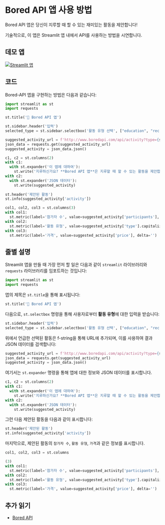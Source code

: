 # Bored API 앱 사용 방법

Bored API 앱은 당신이 지루할 때 할 수 있는 재미있는 활동을 제안합니다!

기술적으로, 이 앱은 Streamlit 앱 내에서 API를 사용하는 방법을 시연합니다.

## 데모 앱

[![Streamlit 앱](https://static.streamlit.io/badges/streamlit_badge_black_white.svg)](https://share.streamlit.io/dataprofessor/bored-api-app/)

## 코드
Bored-API 앱을 구현하는 방법은 다음과 같습니다:
```python
import streamlit as st
import requests

st.title('🏀 Bored API 앱')

st.sidebar.header('입력')
selected_type = st.sidebar.selectbox('활동 유형 선택', ["education", "recreational", "social", "diy", "charity", "cooking", "relaxation", "music", "busywork"])

suggested_activity_url = f'http://www.boredapi.com/api/activity?type={selected_type}'
json_data = requests.get(suggested_activity_url)
suggested_activity = json_data.json()

c1, c2 = st.columns(2)
with c1:
  with st.expander('이 앱에 대하여'):
    st.write('지루하신가요? **Bored API 앱**은 지루할 때 할 수 있는 활동을 제안합니다. 이 앱은 Bored API에 의해 구동됩니다.')
with c2:
  with st.expander('JSON 데이터'):
    st.write(suggested_activity)
    
st.header('제안된 활동')
st.info(suggested_activity['activity'])

col1, col2, col3 = st.columns(3)
with col1:
  st.metric(label='참가자 수', value=suggested_activity['participants'], delta='')
with col2:
  st.metric(label='활동 유형', value=suggested_activity['type'].capitalize(), delta='')
with col3:
  st.metric(label='가격', value=suggested_activity['price'], delta='')
```

## 줄별 설명
Streamlit 앱을 만들 때 가장 먼저 할 일은 다음과 같이 `streamlit` 라이브러리와 `requests` 라이브러리를 임포트하는 것입니다:
```python
import streamlit as st
import requests
```

앱의 제목은 `st.title`을 통해 표시됩니다:
```python
st.title('🏀 Bored API 앱')
```

다음으로, `st.selectbox` 명령을 통해 사용자로부터 **활동 유형**에 대한 입력을 받습니다:
```python
st.sidebar.header('입력')
selected_type = st.sidebar.selectbox('활동 유형 선택', ["education", "recreational", "social", "diy", "charity", "cooking", "relaxation", "music", "busywork"])
```

위에서 언급한 선택된 활동은 f-string을 통해 URL에 추가되며, 이를 사용하여 결과 JSON 데이터를 검색합니다: 
```python
suggested_activity_url = f'http://www.boredapi.com/api/activity?type={selected_type}'
json_data = requests.get(suggested_activity_url)
suggested_activity = json_data.json()
```

여기서는 `st.expander` 명령을 통해 앱에 대한 정보와 JSON 데이터를 표시합니다.
```python
c1, c2 = st.columns(2)
with c1:
  with st.expander('이 앱에 대하여'):
    st.write('지루하신가요? **Bored API 앱**은 지루할 때 할 수 있는 활동을 제안합니다. 이 앱은 Bored API에 의해 구동됩니다.')
with c2:
  with st.expander('JSON 데이터'):
    st.write(suggested_activity)
```

그런 다음 제안된 활동을 다음과 같이 표시합니다:
```python
st.header('제안된 활동')
st.info(suggested_activity['activity'])
```

마지막으로, 제안된 활동의 `참가자 수`, `활동 유형`, `가격`과 같은 정보를 표시합니다.
```python
col1, col2, col3 = st.columns

(3)
with col1:
  st.metric(label='참가자 수', value=suggested_activity['participants'], delta='')
with col2:
  st.metric(label='활동 유형', value=suggested_activity['type'].capitalize(), delta='')
with col3:
  st.metric(label='가격', value=suggested_activity['price'], delta='')
```

## 추가 읽기
- [Bored API](http://www.boredapi.com/)
